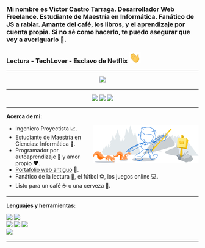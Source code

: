 ### Mi nombre es Victor Castro Tarraga. Desarrollador Web Freelance. Estudiante de Maestría en Informática. Fanático de JS a rabiar. Amante del café, los libros, y el aprendizaje por cuenta propia. Si no sé como hacerlo, te puedo asegurar que voy a averiguarlo 🔎.
### Lectura - TechLover - Esclavo de Netflix <img src="https://raw.githubusercontent.com/AnggaR96s/AnggaR96s/master/asset/Hi.gif" width="30px">

---
<div align="center">
    <img src="https://media1.giphy.com/media/fedryX7dMGMe6lgqDm/giphy.gif" width="30%">
</div>


---
<p align="center">
<a href="https://github.com/soyvikman"> <img src="https://img.shields.io/badge/-Github-000?style=flat&logo=Github&logoColor=white" /></a>
<a href="https://www.linkedin.com/in/soyvikman/"> <img src="https://img.shields.io/badge/-LinkedIn-blue?style=flat&logo=Linkedin&logoColor=white" /></a>
<a href="mailto:soyvikman@gmail.com"> <img src="https://img.shields.io/badge/-Gmail-c14438?style=flat&logo=Gmail&logoColor=white" /></a>

---
<!-- Talking about you -->
**Acerca de mi:**

<!-- Any image aligned to the right. Beware the width -->
<img width="55%" align="right" alt="Github" src="https://raw.githubusercontent.com/AnggaR96s/AnggaR96s/master/asset/git-header.svg" />

- Ingeniero Proyectista 📈.
- Estudiante de Maestría en Ciencias: Informática 📖.
- Programador por autoaprendizaje 📝 y amor propio ❤️.
- [Portafolio web antiguo](https://soyvikman.github.io/) 💼.
- Fanático de la lectura 📕, el fútbol ⚽, los juegos online 💻.
- Listo para un café ☕ o una cerveza 🍺.


---
**Lenguajes y herramientas:** 

<p>
  
  <code><img width="10%" src="https://www.vectorlogo.zone/logos/javascript/javascript-horizontal.svg"></code>
  <code><img width="10%" src="https://www.vectorlogo.zone/logos/reactjs/reactjs-ar21.svg"></code>
  <br />
  <code><img width="10%" src="https://www.vectorlogo.zone/logos/nodejs/nodejs-horizontal.svg"></code>
  <code><img width="10%" src="https://www.vectorlogo.zone/logos/mongodb/mongodb-ar21.svg"></code>
  <code><img width="10%" src="https://www.vectorlogo.zone/logos/json/json-ar21.svg"></code>
  <br />
  <code><img width="10%" src="https://www.vectorlogo.zone/logos/git-scm/git-scm-ar21.svg"></code>
  <br />
</p>

---


